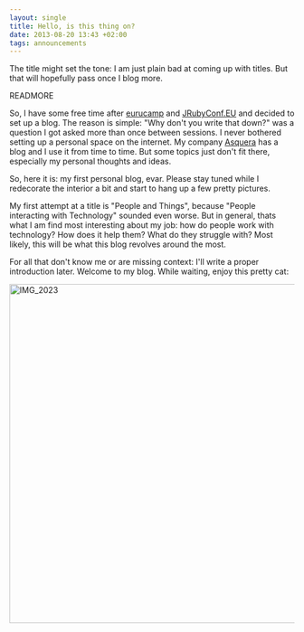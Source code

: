 ```yaml
---
layout: single
title: Hello, is this thing on?
date: 2013-08-20 13:43 +02:00
tags: announcements
---
```


The title might set the tone: I am just plain bad at coming up with titles. But that will hopefully pass once I blog more.

READMORE

So, I have some free time after [eurucamp](http://2013.eurucamp.org) and [JRubyConf.EU](http://2013.jrubyconf.eu) and decided to set up a blog. The reason is simple: "Why don't you write that down?" was a question I got asked more than once between sessions. I never bothered setting up a personal space on the internet. My company [Asquera](http://asquera.de) has a blog and I use it from time to time. But some topics just don't fit there, especially my personal thoughts and ideas.

So, here it is: my first personal blog, evar. Please stay tuned while I redecorate the interior a bit and start to hang up a few pretty pictures.

My first attempt at a title is "People and Things", because "People interacting with Technology" sounded even worse. But in general, thats what I am find most interesting about my job: how do people work with technology? How does it help them? What do they struggle with? Most likely, this will be what this blog revolves around the most.

For all that don't know me or are missing context: I'll write a proper introduction later. Welcome to my blog. While waiting, enjoy this pretty cat:

<a href="http://www.flickr.com/photos/skade/8483679254/" title="IMG_2023 by Argorak, on Flickr"><img src="http://farm9.staticflickr.com/8517/8483679254_9624225bd2_c.jpg" width="800" height="600" alt="IMG_2023"></a>
